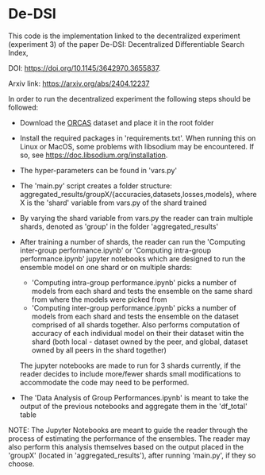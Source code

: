 # De-DSI
This code is the implementation linked to the decentralized experiment (experiment 3) of the paper De-DSI: 
Decentralized Differentiable Search Index, 

DOI: https://doi.org/10.1145/3642970.3655837.

Arxiv link: https://arxiv.org/abs/2404.12237


In order to run the decentralized experiment the following steps should be followed:

* Download the [ORCAS](https://microsoft.github.io/msmarco/ORCAS.html) dataset and place it in the root folder
* Install the required packages in 'requirements.txt'. When running this on Linux or MacOS, 
some problems with libsodium may be encountered. If so, see https://doc.libsodium.org/installation.
* The hyper-parameters can be found in 'vars.py'
* The 'main.py' script creates a folder structure: aggregated_results/groupX/{accuracies,datasets,losses,models}, where
X is the 'shard' variable from vars.py of the shard trained
* By varying the shard variable from vars.py the reader can train multiple shards, denoted as 'group' in the folder 'aggregated_results'
* After training a number of shards, the reader can run the 'Computing inter-group performance.ipynb' or 
'Computing intra-group performance.ipynb' jupyter notebooks which are designed to run the ensemble model 
on one shard or on multiple shards:
  * 'Computing intra-group performance.ipynb' picks a number of models from each shard and tests the ensemble 
  on the same shard from where the models were picked from
  * 'Computing inter-group performance.ipynb' picks a number of models from each shard and tests the ensemble on the dataset comprised
  of all shards together. Also performs computation of accuracy of each individual model on their their dataset witin the shard
  (both local - dataset owned by the peer, and global, dataset owned by all peers in the shard together)

  The jupyter notebooks are made to run for 3 shards currently, if the reader decides to include more/fewer shards 
small modifications to accommodate the code may need to be performed.

* The 'Data Analysis of Group Performances.ipynb' is meant to take the output of the previous notebooks and aggregate 
them in the 'df_total' table


NOTE: The Jupyter Notebooks are meant to guide the reader through the process of estimating the performance of the ensembles.
The reader may also perform this analysis themselves based on the output placed in the 'groupX' (located in 'aggregated_results'), 
after running 'main.py', if they so choose.